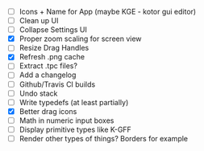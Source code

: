 - [ ] Icons + Name for App (maybe KGE - kotor gui editor)
- [ ] Clean up UI
- [ ] Collapse Settings UI
- [x] Proper zoom scaling for screen view
- [ ] Resize Drag Handles
- [x] Refresh .png cache
- [ ] Extract .tpc files?
- [ ] Add a changelog
- [ ] Github/Travis CI builds
- [ ] Undo stack
- [ ] Write typedefs (at least partially)
- [x] Better drag icons
- [ ] Math in numeric input boxes
- [ ] Display primitive types like K-GFF
- [ ] Render other types of things? Borders for example
